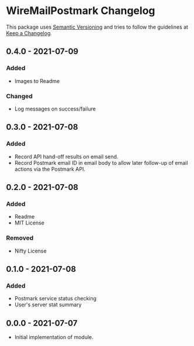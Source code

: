 # **WireMailPostmark Changelog**

This package uses [Semantic Versioning] and tries to follow the guidelines at [Keep a Changelog].


## 0.4.0 - 2021-07-09
### Added
- Images to Readme
### Changed
- Log messages on success/failure



## 0.3.0 - 2021-07-08
### Added
- Record API hand-off results on email send.
- Record Postmark email ID in email body to allow later
  follow-up of email actions via the Postmark API.



## 0.2.0 - 2021-07-08
### Added
- Readme
- MIT License
### Removed
- Nifty License



## 0.1.0 - 2021-07-08
### Added
- Postmark service status checking
- User's server stat summary



## 0.0.0 - 2021-07-07
- Initial implementation of module.



[Semantic Versioning]: https://semver.org/spec/v2.0.0.html
[Keep a Changelog]:    http://keepachangelog.com/en/1.0.0/

